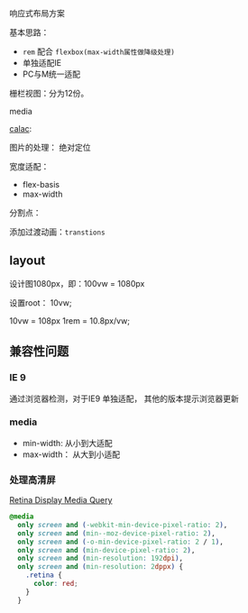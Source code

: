 响应式布局方案

基本思路：

+ `rem` 配合 `flexbox(max-width属性做降级处理)`
+ 单独适配IE
+ PC与M统一适配

栅栏视图：分为12份。

media

[calac](https://www.w3.org/TR/css3-values/#calc-notation):

图片的处理： 绝对定位

宽度适配：
+ flex-basis
+ max-width

分割点：

添加过渡动画：`transtions`


## layout

设计图1080px，即：100vw = 1080px

设置root： 10vw;

10vw = 108px
1rem = 10.8px/vw;


## 兼容性问题

### IE 9
通过浏览器检测，对于IE9 单独适配， 其他的版本提示浏览器更新

### media
+ min-width: 从小到大适配
+ max-width： 从大到小适配

### 处理高清屏

[Retina Display Media Query](https://css-tricks.com/snippets/css/retina-display-media-query/)

```css
@media
  only screen and (-webkit-min-device-pixel-ratio: 2),
  only screen and (min--moz-device-pixel-ratio: 2),
  only screen and (-o-min-device-pixel-ratio: 2 / 1),
  only screen and (min-device-pixel-ratio: 2),
  only screen and (min-resolution: 192dpi),
  only screen and (min-resolution: 2dppx) {
    .retina {
      color: red;
    }
  }
```



